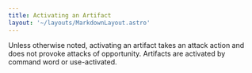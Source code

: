 ```yaml
---
title: Activating an Artifact
layout: '~/layouts/MarkdownLayout.astro'
---
```

Unless otherwise noted, activating an artifact takes an attack action and does
not provoke attacks of opportunity. Artifacts are activated by command word or
use-activated.

